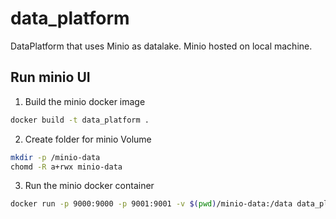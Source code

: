 # data_platform
DataPlatform that uses Minio as datalake. Minio hosted on local machine.

## Run minio UI
1. Build the minio docker image
```bash
docker build -t data_platform .
```

2. Create folder for minio Volume
```bash
mkdir -p /minio-data
chomd -R a+rwx minio-data
```

3. Run the minio docker container
```bash
docker run -p 9000:9000 -p 9001:9001 -v $(pwd)/minio-data:/data data_platform
```